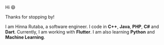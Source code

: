 Hi 😄

Thanks for stopping by!

I am Hinna Rutaba, a software engineer. I code in **C++**, **Java**, **PHP**, **C#** and **Dart**. Currently, I am working with **Flutter**. I am also learning **Python** and **Machine Learning**.
